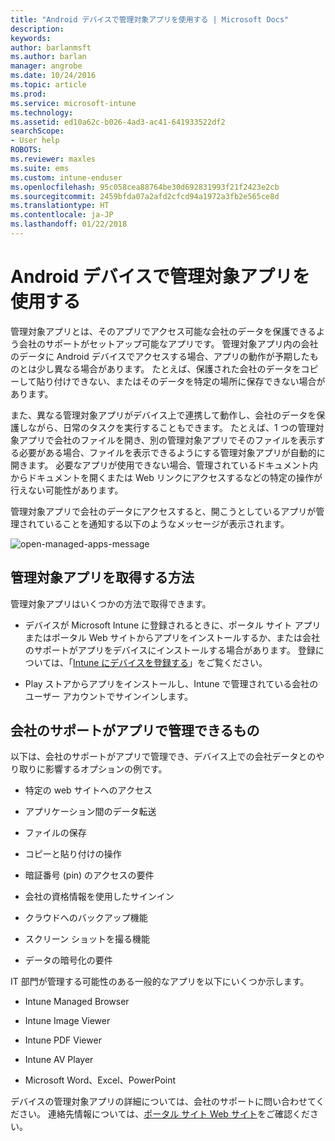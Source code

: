 ```yaml
---
title: "Android デバイスで管理対象アプリを使用する | Microsoft Docs"
description: 
keywords: 
author: barlanmsft
ms.author: barlan
manager: angrobe
ms.date: 10/24/2016
ms.topic: article
ms.prod: 
ms.service: microsoft-intune
ms.technology: 
ms.assetid: ed10a62c-b026-4ad3-ac41-641933522df2
searchScope:
- User help
ROBOTS: 
ms.reviewer: maxles
ms.suite: ems
ms.custom: intune-enduser
ms.openlocfilehash: 95c058cea88764be30d692831993f21f2423e2cb
ms.sourcegitcommit: 2459bfda07a2afd2cfcd94a1972a3fb2e565ce8d
ms.translationtype: HT
ms.contentlocale: ja-JP
ms.lasthandoff: 01/22/2018
---
```

# <a name="use-managed-apps-on-your-android-device"></a>Android デバイスで管理対象アプリを使用する

管理対象アプリとは、そのアプリでアクセス可能な会社のデータを保護できるよう会社のサポートがセットアップ可能なアプリです。 管理対象アプリ内の会社のデータに Android デバイスでアクセスする場合、アプリの動作が予期したものとは少し異なる場合があります。 たとえば、保護された会社のデータをコピーして貼り付けできない、またはそのデータを特定の場所に保存できない場合があります。

また、異なる管理対象アプリがデバイス上で連携して動作し、会社のデータを保護しながら、日常のタスクを実行することもできます。 たとえば、1 つの管理対象アプリで会社のファイルを開き、別の管理対象アプリでそのファイルを表示する必要がある場合、ファイルを表示できるようにする管理対象アプリが自動的に開きます。 必要なアプリが使用できない場合、管理されているドキュメント内からドキュメントを開くまたは Web リンクにアクセスするなどの特定の操作が行えない可能性があります。

管理対象アプリで会社のデータにアクセスすると、開こうとしているアプリが管理されていることを通知する以下のようなメッセージが表示されます。

![open-managed-apps-message](./media/managed-apps-message.png)

## <a name="how-do-i-get-managed-apps"></a>管理対象アプリを取得する方法
管理対象アプリはいくつかの方法で取得できます。

-   デバイスが Microsoft Intune に登録されるときに、ポータル サイト アプリまたはポータル Web サイトからアプリをインストールするか、または会社のサポートがアプリをデバイスにインストールする場合があります。 登録については、「[Intune にデバイスを登録する](enroll-your-device-in-Intune-android.md)」をご覧ください。

-   Play ストアからアプリをインストールし、Intune で管理されている会社のユーザー アカウントでサインインします。

## <a name="what-can-my-company-support-manage-in-an-app"></a>会社のサポートがアプリで管理できるもの
以下は、会社のサポートがアプリで管理でき、デバイス上での会社データとのやり取りに影響するオプションの例です。

-   特定の web サイトへのアクセス

-   アプリケーション間のデータ転送

-   ファイルの保存

-   コピーと貼り付けの操作

-   暗証番号 (pin) のアクセスの要件

-   会社の資格情報を使用したサインイン

-   クラウドへのバックアップ機能

-   スクリーン ショットを撮る機能

-   データの暗号化の要件

IT 部門が管理する可能性のある一般的なアプリを以下にいくつか示します。

-   Intune Managed Browser

-   Intune Image Viewer

-   Intune PDF Viewer

-   Intune AV Player

-   Microsoft Word、Excel、PowerPoint

デバイスの管理対象アプリの詳細については、会社のサポートに問い合わせてください。 連絡先情報については、[ポータル サイト Web サイト](https://portal.manage.microsoft.com#HelpDeskDialog)をご確認ください。
